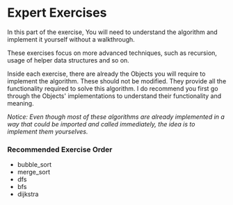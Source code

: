 # Expert Exercises

In this part of the exercise, You will need to understand the algorithm and implement it yourself without a walkthrough.

These exercises focus on more advanced techniques, such as recursion, usage of helper data structures and so on.

Inside each exercise, there are already the Objects you will require to implement the algorithm. These should not be modified. They provide all the functionality required to solve this algorithm. I do recommend you first go through the Objects' implementations to understand their functionality and meaning.

_Notice: Even though most of these algorithms are already implemented in a way that could be imported and called immediately, the idea is to implement them yourselves._

### Recommended Exercise Order
- bubble_sort
- merge_sort
- dfs
- bfs
- dijkstra